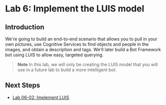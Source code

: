 # Lab 6: Implement the LUIS model

## Introduction

We're going to build an end-to-end scenario that allows you to pull in your own pictures, use Cognitive Services to find objects and people in the images, and obtain a description and tags. We'll later build a Bot Framework bot using LUIS to allow easy, targeted querying.

> **Note** In this lab, we will only be creating the LUIS model that you will use in a future lab to build a more intelligent bot.

## Next Steps

-   [Lab 06-02: Implement LUIS](../Lab6-Implement_LUIS/02-Implement_LUIS.md)
